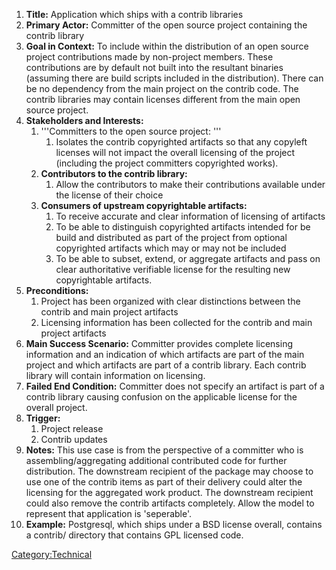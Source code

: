 1.  **Title:** Application which ships with a contrib libraries
2.  **Primary Actor:** Committer of the open source project containing
    the contrib library
3.  **Goal in Context:** To include within the distribution of an open
    source project contributions made by non-project members. These
    contributions are by default not built into the resultant binaries
    (assuming there are build scripts included in the distribution).
    There can be no dependency from the main project on the contrib
    code. The contrib libraries may contain licenses different from the
    main open source project.
4.  **Stakeholders and Interests:**
    1.  '''Committers to the open source project: '''
        1.  Isolates the contrib copyrighted artifacts so that any
            copyleft licenses will not impact the overall licensing of
            the project (including the project committers copyrighted
            works).
    2.  **Contributors to the contrib library:**
        1.  Allow the contributors to make their contributions available
            under the license of their choice
    3.  **Consumers of upstream copyrightable artifacts:**
        1.  To receive accurate and clear information of licensing of
            artifacts
        2.  To be able to distinguish copyrighted artifacts intended for
            be build and distributed as part of the project from
            optional copyrighted artifacts which may or may not be
            included
        3.  To be able to subset, extend, or aggregate artifacts and
            pass on clear authoritative verifiable license for the
            resulting new copyrightable artifacts.
5.  **Preconditions:**
    1.  Project has been organized with clear distinctions between the
        contrib and main project artifacts
    2.  Licensing information has been collected for the contrib and
        main project artifacts
6.  **Main Success Scenario:** Committer provides complete licensing
    information and an indication of which artifacts are part of the
    main project and which artifacts are part of a contrib library. Each
    contrib library will contain information on licensing.
7.  **Failed End Condition:** Committer does not specify an artifact is
    part of a contrib library causing confusion on the applicable
    license for the overall project.
8.  **Trigger:**
    1.  Project release
    2.  Contrib updates
9.  **Notes:** This use case is from the perspective of a committer who
    is assembling/aggregating additional contributed code for further
    distribution. The downstream recipient of the package may choose to
    use one of the contrib items as part of their delivery could alter
    the licensing for the aggregated work product. The downstream
    recipient could also remove the contrib artifacts completely. Allow
    the model to represent that application is 'seperable'.
10. **Example:** Postgresql, which ships under a BSD license overall,
    contains a contrib/ directory that contains GPL licensed code.

[Category:Technical](Category:Technical "wikilink")
